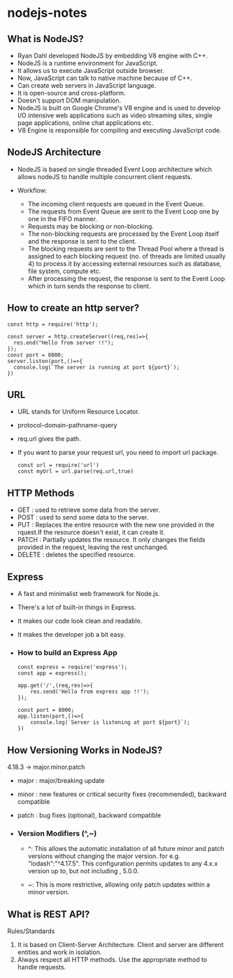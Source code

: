 # nodejs-notes

## What is NodeJS?
- Ryan Dahl developed NodeJS by embedding V8 engine with C++.
- NodeJS is a runtime environment for JavaScript.
- It allows us to execute JavaScript outside browser.
- Now, JavaScript can talk to native machine because of C++.
- Can create web servers in JavaScript language.
- It is open-source and cross-platform.
- Doesn't support DOM manipulation.
- NodeJS is built on Google Chrome's V8 engine and is used to develop I/O intensive web applications such as video streaming sites, single page applications, online chat applications etc.
- V8 Engine is responsible for compiling and executing JavaScript code.

## NodeJS Architecture
- NodeJS is based on single threaded Event Loop architecture which allows nodeJS to handle multiple concurrent client requests.

- Workflow:
  - The incoming client requests are queued in the Event Queue.
  - The requests from Event Queue are sent to the Event Loop one by one in the FIFO manner.
  - Requests may be blocking or non-blocking.
  - The non-blocking requests are processed by the Event Loop itself and the response is sent to the client.
  - The blocking requests are sent to the Thread Pool where a thread is assigned to each blocking request (no. of threads are limited usually 4) to process it by accessing external resources such as database, file system, compute etc.
  - After processing the request, the response is sent to the Event Loop which in turn sends the response to client.

## How to create an http server?

    const http = require('http');

    const server = http.createServer((req,res)=>{
      res.end("Hello from server !!");
    });
    const port = 8000;
    server.listen(port,()=>{
      console.log(`The server is running at port ${port}`);
    })

## URL
- URL stands for Uniform Resource Locator.
- protocol-domain-pathname-query
- req.url gives the path.
- If you want to parse your request url, you need to import url package.

      const url = require('url')
      const myUrl = url.parse(req.url,true)

## HTTP Methods
- GET : used to retrieve some data from the server.
- POST : used to send some data to the server.
- PUT : Replaces the entire resource with the new one provided in the rquest.If the resource doesn't exist, it can create it.
- PATCH : Partially updates the resource. It only changes the fields provided in the request, leaving the rest unchanged.
- DELETE : deletes the specified resource.

## Express
- A fast and minimalist web framework for Node.js.
- There's a lot of built-in things in Express.
- It makes our code look clean and readable.
- It makes the developer job a bit easy.

- ### How to build an Express App

      const express = require('express');
      const app = express();

      app.get('/',(req,res)=>{
          res.send('Hello from express app !!');
      });

      const port = 8000;
      app.listen(port,()=>{
          console.log(`Server is listening at port ${port}`);
      })

## How Versioning Works in NodeJS?

4.18.3 -> major.minor.patch

- major : major/breaking update
- minor : new features or critical security fixes (recommended), backward compatible
- patch : bug fixes (optional), backward compatible

- ### Version Modifiers (^,~)
  
  - ^: This allows the automatic installation of all future minor and patch versions without changing the major version. for e.g. "lodash":"^4.17.5". This configuration permits updates to any 4.x.x version up to, but not including , 5.0.0.
    
  - ~: This is more restrictive, allowing only patch updates within a minor version.
 
## What is REST API?

Rules/Standards

1. It is based on Client-Server Architecture. Client and server are different entities and work in isolation.
2. Always respect all HTTP methods. Use the appropriate method to handle requests. 





